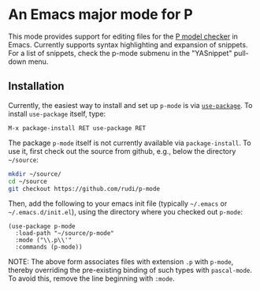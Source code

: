 # An Emacs major mode for P

This mode provides support for editing files for the [P model
checker](https://p-org.github.io/P/) in Emacs.  Currently supports syntax
highlighting and expansion of snippets.  For a list of snippets, check the
p-mode submenu in the "YASnippet" pull-down menu.

## Installation

Currently, the easiest way to install and set up `p-mode` is via
[`use-package`](https://elpa.gnu.org/packages/use-package.html).  To install
`use-package` itself, type:

    M-x package-install RET use-package RET

The package `p-mode` itself is not currently available via `package-install`.
To use it, first check out the source from github, e.g., below the directory
`~/source`:

```bash
mkdir ~/source/
cd ~/source
git checkout https://github.com/rudi/p-mode
```

Then, add the following to your emacs init file (typically `~/.emacs` or
`~/.emacs.d/init.el`), using the directory where you checked out `p-mode`:

```elisp
(use-package p-mode
  :load-path "~/source/p-mode"
  :mode ("\\.p\\'"
  :commands (p-mode))
```

NOTE: The above form associates files with extension `.p` with `p-mode`,
thereby overriding the pre-existing binding of such types with `pascal-mode`.
To avoid this, remove the line beginning with `:mode`.
